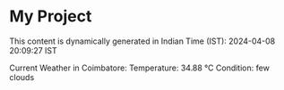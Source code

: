 # My Project

This content is dynamically generated in Indian Time (IST): 2024-04-08 20:09:27 IST


Current Weather in Coimbatore:
Temperature: 34.88 °C
Condition: few clouds
